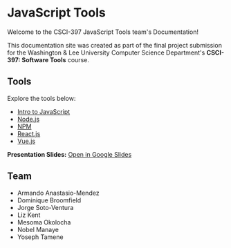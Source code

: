 # JavaScript Tools

Welcome to the CSCI-397 JavaScript Tools team's Documentation!

This documentation site was created as part of the final project submission for the Washington & Lee University Computer Science Department's **CSCI-397: Software Tools** course.

## Tools

Explore the tools below:

- [Intro to JavaScript]()
- [Node.js](node)
- [NPM](NPM)
- [React.js](vue)
- [Vue.js](vue)

**Presentation Slides:** [Open in Google Slides](https://docs.google.com/presentation/d/1nB_EdBHW2uOwyUc2y_9nw5GWYWUvCQ7inQTnX9lC7zg/edit)

## Team

- Armando Anastasio-Mendez
- Dominique Broomfield
- Jorge Soto-Ventura
- Liz Kent
- Mesoma Okolocha
- Nobel Manaye
- Yoseph Tamene

<!-- For full documentation visit [mkdocs.org](https://www.mkdocs.org).

## Commands

- `mkdocs new [dir-name]` - Create a new project.
- `mkdocs serve` - Start the live-reloading docs server.
- `mkdocs build` - Build the documentation site.
- `mkdocs -h` - Print help message and exit.

## Project layout

    mkdocs.yml    # The configuration file.
    docs/
        index.md  # The documentation homepage.
        ...       # Other markdown pages, images and other files. -->
